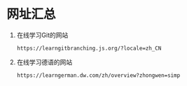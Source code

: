 # 网址汇总



1. 在线学习Git的网站

   ```
   https://learngitbranching.js.org/?locale=zh_CN
   ```

   

2. 在线学习德语的网站

   ```
   https://learngerman.dw.com/zh/overview?zhongwen=simp
   ```

   